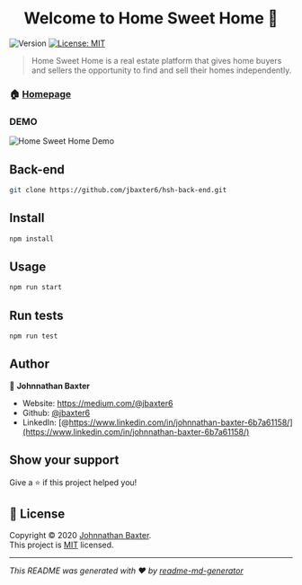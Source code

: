 <h1 align="center">Welcome to Home Sweet Home 👋</h1>
<p>
  <img alt="Version" src="https://img.shields.io/badge/version-0.1.0-blue.svg?cacheSeconds=2592000" />
  <a href="https://choosealicense.com/licenses/mit/" target="_blank">
    <img alt="License: MIT" src="https://img.shields.io/badge/License-MIT-yellow.svg" />
  </a>
</p>

> Home Sweet Home is a real estate platform that gives home buyers and sellers the opportunity to find and sell their homes independently.  

### 🏠 [Homepage](https://github.com/jbaxter6/Home-Sweet-Home)

### DEMO
![Home Sweet Home Demo](HSH.gif)

## Back-end

```sh
git clone https://github.com/jbaxter6/hsh-back-end.git
```

## Install

```sh
npm install
```

## Usage

```sh
npm run start
```

## Run tests

```sh
npm run test
```

## Author

👤 **Johnnathan Baxter**

* Website: https://medium.com/@jbaxter6
* Github: [@jbaxter6](https://github.com/jbaxter6)
* LinkedIn: [@https://www.linkedin.com/in/johnnathan-baxter-6b7a61158/](https://www.linkedin.com/in/johnnathan-baxter-6b7a61158/)

## Show your support

Give a ⭐️ if this project helped you!

## 📝 License

Copyright © 2020 [Johnnathan Baxter](https://github.com/jbaxter6).<br />
This project is [MIT](https://choosealicense.com/licenses/mit/) licensed.

***
_This README was generated with ❤️ by [readme-md-generator](https://github.com/kefranabg/readme-md-generator)_
